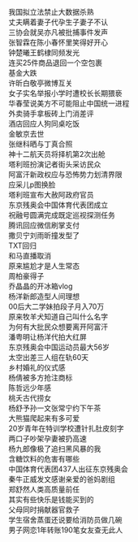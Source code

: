 我国拟立法禁止大数据杀熟  
丈夫瞒着妻子代孕生子妻子不认  
三协会就吴亦凡被批捕事件发声  
张智霖在陈小春怀里笑得好开心  
钟楚曦王鹤棣同频发光  
连买25件商品退回一个空包裹  
基金大跌  
许昕白敬亭微博互关  
女子实名举报小学时遭校长长期猥亵  
华春莹说美方不可能阻止中国统一进程  
外卖骑手拿板砖上门消差评  
酒店回应人狗同桌吃饭  
金敏京去世  
张继科晒与丁真合照  
神十二航天员将择机第2次出舱  
塔利班扮演记者街头采访民众  
阿富汗新政权应与恐怖势力划清界限  
应采儿p图换脸  
塔利班宣布大赦阿政府官员  
东京残奥会中国体育代表团成立  
祝融号圆满完成既定巡视探测任务  
腾讯回应微信刷掌支付  
撒贝宁刘雨昕撞发型了  
TXT回归  
和马直播取消  
原来尴尬才是人生常态  
周柏豪得子  
乔晶晶的开冰箱vlog  
杨洋新郎造型人间理想  
00后大二学妹拍段子月入70万  
原来牧羊犬知道自己叫什么名字  
为何有大批民众想要离开阿富汗  
潘粤明让杨洋代拍大红屏  
东京残奥会中国运动员最大56岁  
太空出差三人组在轨60天  
乡村婚礼的仪式感  
杨倩被多方抢注商标  
陈哲远少年感  
桃夭古代捞女  
杨舒予孙一文张常宁约下午茶  
大熊猫爬起来有多可爱  
20岁青年在特训学校遭针扎肚皮刻字  
两口子吵架孕妻被扔高速  
杨九郎像极了追扫黑风暴的我  
含糖饮料的危害有哪些  
中国体育代表团437人出征东京残奥会  
秦牛正威发文感谢亲爱的爸妈剧组  
郑舒然人类高质量前任  
其实有些快乐是钱能买到的  
父母同时捐献器官救子  
学生宿舍蒸蛋还说要给消防员做几碗  
男子网恋1年转账190笔女友查无此人  
